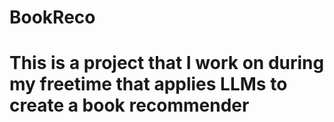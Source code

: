 # BookReco

# This is a project that I work on during my freetime that applies LLMs to create a book recommender 